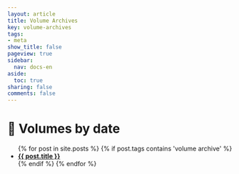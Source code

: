 ```yaml
---
layout: article
title: Volume Archives
key: volume-archives
tags:
- meta
show_title: false
pageview: true
sidebar:
  nav: docs-en
aside:
  toc: true
sharing: false
comments: false
---
```


# 🏦 Volumes by date

<ul>
  {% for post in site.posts %}
  {% if post.tags contains 'volume archive' %}
  <li>
  <a href="{{ post.url }}"><b>{{ post.title }}</b></a>
  </li>
  {% endif %}
  {% endfor %}
</ul>